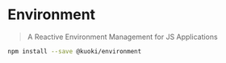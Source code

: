 # Environment

> A Reactive Environment Management for JS Applications

```bash
npm install --save @kuoki/environment
```
